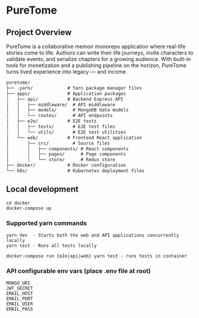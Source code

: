 # PureTome

## Project Overview
PureTome is a collaborative memoir monorepo application where real-life stories come to life. 
Authors can write their life journeys, invite characters to validate events, 
and serialize chapters for a growing audience. 
With built-in tools for monetization and a publishing pipeline on the horizon, 
PureTome turns lived experience into legacy — and income.
```md
puretome/
├── .yarn/             # Yarn package manager files
├── apps/              # Application packages
│   ├── api/           # Backend Express API
│   │   ├── middleware/  # API middleware
│   │   ├── models/      # MongoDB data models
│   │   └── routes/      # API endpoints
│   ├── e2e/           # E2E tests
│   │   ├── tests/       # E2E test files
│   │   └── utils/       # E2E test utilities
│   └── web/           # Frontend React application
│       ├── src/         # Source files
│       │   ├── components/ # React components
│       │   ├── pages/      # Page components
│       │   └── store/      # Redux store
├── docker/            # Docker configuration
└── k8s/               # Kubernetes deployment files
```
## Local development
```
cd docker
docker-compose up
```

### Supported yarn commands
```
yarn dev  - Starts both the web and API applications concurrently locally
yarn test - Runs all tests locally

docker-compose run {e2e|api|web} yarn test - runs tests in container

```

### API configurable env vars (place .env file at root)
```
MONGO_URI
JWT_SECRET
EMAIL_HOST
EMAIL_PORT
EMAIL_USER
EMAIL_PASS
```
